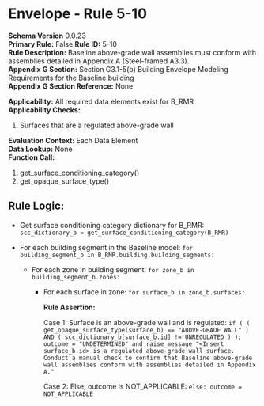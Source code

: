 # Envelope - Rule 5-10
**Schema Version** 0.0.23  
**Primary Rule:** False 
**Rule ID:** 5-10  
**Rule Description:** Baseline above-grade wall assemblies must conform with assemblies detailed in  Appendix A (Steel-framed A3.3).  
**Appendix G Section:** Section G3.1-5(b) Building Envelope Modeling Requirements for the Baseline building  
**Appendix G Section Reference:** None  

**Applicability:** All required data elements exist for B_RMR  
**Applicability Checks:** 
  1. Surfaces that are a regulated above-grade wall
 
**Evaluation Context:** Each Data Element  
**Data Lookup:** None  
**Function Call:**

  1. get_surface_conditioning_category()  
  2. get_opaque_surface_type()  

## Rule Logic:  

- Get surface conditioning category dictionary for B_RMR: ```scc_dictionary_b = get_surface_conditioning_category(B_RMR)```  

- For each building segment in the Baseline model: ```for building_segment_b in B_RMR.building.building_segments:```

  - For each zone in building segment: ```for zone_b in building_segment_b.zones:```  

    - For each surface in zone: ```for surface_b in zone_b.surfaces:```

        **Rule Assertion:**  

        Case 1: Surface is an above-grade wall and is regulated: ```if ( ( get_opaque_surface_type(surface_b) == "ABOVE-GRADE WALL" ) AND ( scc_dictionary_b[surface_b.id] != UNREGULATED ) ):
        outcome = "UNDETERMINED" and raise_message "<Insert surface_b.id> is a regulated above-grade wall surface. Conduct a manual check to confirm that Baseline above-grade wall assemblies conform with assemblies detailed in Appendix A."```  

        Case 2: Else; outcome is NOT_APPLICABLE: ```else: outcome = NOT_APPLICABLE```  
